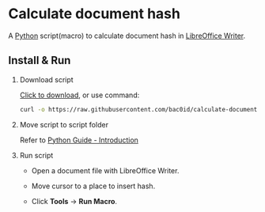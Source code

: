 # Calculate document hash

A [Python](https://www.python.org/) script(macro) to calculate document hash in [LibreOffice Writer](https://www.libreoffice.org/).

## Install & Run

1.  Download script

    [Click to download](https://raw.githubusercontent.com/bac0id/calculate-document-hash/refs/heads/main/calculate_document_hash.py), or use command:

    ```bash
    curl -o https://raw.githubusercontent.com/bac0id/calculate-document-hash/refs/heads/main/calculate_document_hash.py
    ```

2.  Move script to script folder

    Refer to [Python Guide - Introduction](https://wiki.documentfoundation.org/Macros/Python_Guide/Introduction#Where_to_save_macros?)

2.  Run script

    * Open a document file with LibreOffice Writer.

    * Move cursor to a place to insert hash.
    
    * Click **Tools** -> **Run Macro**.
